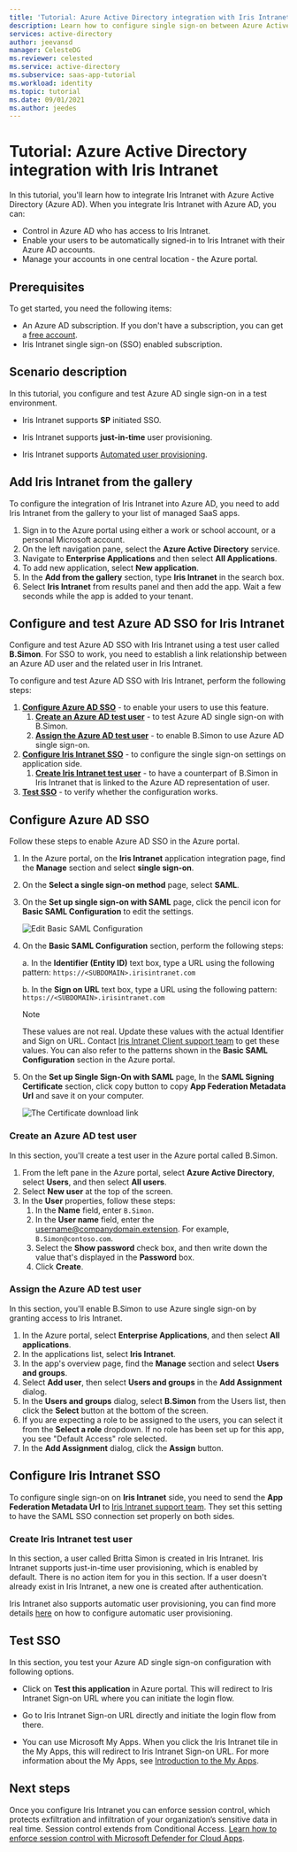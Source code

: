 ```yaml
---
title: 'Tutorial: Azure Active Directory integration with Iris Intranet | Microsoft Docs'
description: Learn how to configure single sign-on between Azure Active Directory and Iris Intranet.
services: active-directory
author: jeevansd
manager: CelesteDG
ms.reviewer: celested
ms.service: active-directory
ms.subservice: saas-app-tutorial
ms.workload: identity
ms.topic: tutorial
ms.date: 09/01/2021
ms.author: jeedes
---
```

# Tutorial: Azure Active Directory integration with Iris Intranet

In this tutorial, you'll learn how to integrate Iris Intranet with Azure Active Directory (Azure AD). When you integrate Iris Intranet with Azure AD, you can:

* Control in Azure AD who has access to Iris Intranet.
* Enable your users to be automatically signed-in to Iris Intranet with their Azure AD accounts.
* Manage your accounts in one central location - the Azure portal.

## Prerequisites

To get started, you need the following items:

* An Azure AD subscription. If you don't have a subscription, you can get a [free account](https://azure.microsoft.com/free/).
* Iris Intranet single sign-on (SSO) enabled subscription.

## Scenario description

In this tutorial, you configure and test Azure AD single sign-on in a test environment.

* Iris Intranet supports **SP** initiated SSO.

* Iris Intranet supports **just-in-time** user provisioning.

* Iris Intranet supports [Automated user provisioning](iris-intranet-provisioning-tutorial.md).

## Add Iris Intranet from the gallery

To configure the integration of Iris Intranet into Azure AD, you need to add Iris Intranet from the gallery to your list of managed SaaS apps.

1. Sign in to the Azure portal using either a work or school account, or a personal Microsoft account.
1. On the left navigation pane, select the **Azure Active Directory** service.
1. Navigate to **Enterprise Applications** and then select **All Applications**.
1. To add new application, select **New application**.
1. In the **Add from the gallery** section, type **Iris Intranet** in the search box.
1. Select **Iris Intranet** from results panel and then add the app. Wait a few seconds while the app is added to your tenant.

## Configure and test Azure AD SSO for Iris Intranet

Configure and test Azure AD SSO with Iris Intranet using a test user called **B.Simon**. For SSO to work, you need to establish a link relationship between an Azure AD user and the related user in Iris Intranet.

To configure and test Azure AD SSO with Iris Intranet, perform the following steps:

1. **[Configure Azure AD SSO](#configure-azure-ad-sso)** - to enable your users to use this feature.
    1. **[Create an Azure AD test user](#create-an-azure-ad-test-user)** - to test Azure AD single sign-on with B.Simon.
    1. **[Assign the Azure AD test user](#assign-the-azure-ad-test-user)** - to enable B.Simon to use Azure AD single sign-on.
1. **[Configure Iris Intranet SSO](#configure-iris-intranet-sso)** - to configure the single sign-on settings on application side.
    1. **[Create Iris Intranet test user](#create-iris-intranet-test-user)** - to have a counterpart of B.Simon in Iris Intranet that is linked to the Azure AD representation of user.
1. **[Test SSO](#test-sso)** - to verify whether the configuration works.

## Configure Azure AD SSO

Follow these steps to enable Azure AD SSO in the Azure portal.

1. In the Azure portal, on the **Iris Intranet** application integration page, find the **Manage** section and select **single sign-on**.
1. On the **Select a single sign-on method** page, select **SAML**.
1. On the **Set up single sign-on with SAML** page, click the pencil icon for **Basic SAML Configuration** to edit the settings.

   ![Edit Basic SAML Configuration](common/edit-urls.png)

4. On the **Basic SAML Configuration** section, perform the following steps:

    a. In the **Identifier (Entity ID)** text box, type a URL using the following pattern:
    `https://<SUBDOMAIN>.irisintranet.com`

    b. In the **Sign on URL** text box, type a URL using the following pattern:
	`https://<SUBDOMAIN>.irisintranet.com`

	> [!NOTE]
	> These values are not real. Update these values with the actual Identifier and Sign on URL. Contact [Iris Intranet Client support team](mailto:support@triptic.nl) to get these values. You can also refer to the patterns shown in the **Basic SAML Configuration** section in the Azure portal.

5. On the **Set up Single Sign-On with SAML** page, In the **SAML Signing Certificate** section, click copy button to copy **App Federation Metadata Url** and save it on your computer.

	![The Certificate download link](common/copy-metadataurl.png)

### Create an Azure AD test user 

In this section, you'll create a test user in the Azure portal called B.Simon.

1. From the left pane in the Azure portal, select **Azure Active Directory**, select **Users**, and then select **All users**.
1. Select **New user** at the top of the screen.
1. In the **User** properties, follow these steps:
   1. In the **Name** field, enter `B.Simon`.  
   1. In the **User name** field, enter the username@companydomain.extension. For example, `B.Simon@contoso.com`.
   1. Select the **Show password** check box, and then write down the value that's displayed in the **Password** box.
   1. Click **Create**.

### Assign the Azure AD test user

In this section, you'll enable B.Simon to use Azure single sign-on by granting access to Iris Intranet.

1. In the Azure portal, select **Enterprise Applications**, and then select **All applications**.
1. In the applications list, select **Iris Intranet**.
1. In the app's overview page, find the **Manage** section and select **Users and groups**.
1. Select **Add user**, then select **Users and groups** in the **Add Assignment** dialog.
1. In the **Users and groups** dialog, select **B.Simon** from the Users list, then click the **Select** button at the bottom of the screen.
1. If you are expecting a role to be assigned to the users, you can select it from the **Select a role** dropdown. If no role has been set up for this app, you see "Default Access" role selected.
1. In the **Add Assignment** dialog, click the **Assign** button.

## Configure Iris Intranet SSO

To configure single sign-on on **Iris Intranet** side, you need to send the **App Federation Metadata Url** to [Iris Intranet support team](mailto:support@triptic.nl). They set this setting to have the SAML SSO connection set properly on both sides.

### Create Iris Intranet test user

In this section, a user called Britta Simon is created in Iris Intranet. Iris Intranet supports just-in-time user provisioning, which is enabled by default. There is no action item for you in this section. If a user doesn't already exist in Iris Intranet, a new one is created after authentication.

Iris Intranet also supports automatic user provisioning, you can find more details [here](./iris-intranet-provisioning-tutorial.md) on how to configure automatic user provisioning.

## Test SSO

In this section, you test your Azure AD single sign-on configuration with following options. 

* Click on **Test this application** in Azure portal. This will redirect to Iris Intranet Sign-on URL where you can initiate the login flow. 

* Go to Iris Intranet Sign-on URL directly and initiate the login flow from there.

* You can use Microsoft My Apps. When you click the Iris Intranet tile in the My Apps, this will redirect to Iris Intranet Sign-on URL. For more information about the My Apps, see [Introduction to the My Apps](https://support.microsoft.com/account-billing/sign-in-and-start-apps-from-the-my-apps-portal-2f3b1bae-0e5a-4a86-a33e-876fbd2a4510).

## Next steps

Once you configure Iris Intranet you can enforce session control, which protects exfiltration and infiltration of your organization’s sensitive data in real time. Session control extends from Conditional Access. [Learn how to enforce session control with Microsoft Defender for Cloud Apps](/cloud-app-security/proxy-deployment-aad).
